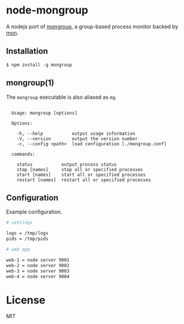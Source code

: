 
# node-mongroup

  A nodejs port of [mongroup](https://github.com/jgallen23/mongroup), a group-based
  process monitor backed by [mon](https://github.com/visionmedia/mon).

## Installation

```
$ npm install -g mongroup
```

## mongroup(1)

  The `mongroup` executable is also aliased as `mg`.

```

  Usage: mongroup [options]

  Options:

    -h, --help           output usage information
    -V, --version        output the version number
    -c, --config <path>  load configuration [./mongroup.conf]

  commands:

    status           output process status
    stop [names]     stop all or specified processes
    start [names]    start all or specified processes
    restart [names]  restart all or specified processes

```

## Configuration

  Example configuration.

```bash
# settings

logs = /tmp/logs
pids = /tmp/pids

# web app

web-1 = node server 9001
web-2 = node server 9002
web-3 = node server 9003
web-4 = node server 9004
```

# License

  MIT
